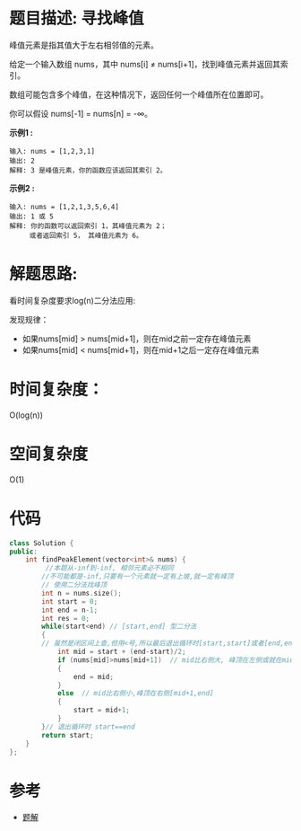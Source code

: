 # 题目描述:  寻找峰值

峰值元素是指其值大于左右相邻值的元素。

给定一个输入数组 nums，其中 nums[i] ≠ nums[i+1]，找到峰值元素并返回其索引。

数组可能包含多个峰值，在这种情况下，返回任何一个峰值所在位置即可。

你可以假设 nums[-1] = nums[n] = -∞。

**示例1 :**
```
输入: nums = [1,2,3,1]
输出: 2
解释: 3 是峰值元素，你的函数应该返回其索引 2。
```

**示例2 :**
```
输入: nums = [1,2,1,3,5,6,4]
输出: 1 或 5 
解释: 你的函数可以返回索引 1，其峰值元素为 2；
     或者返回索引 5， 其峰值元素为 6。
```
  
# 解题思路:
看时间复杂度要求log(n)二分法应用:

发现规律：
- 如果nums[mid] > nums[mid+1]，则在mid之前一定存在峰值元素
- 如果nums[mid] < nums[mid+1]，则在mid+1之后一定存在峰值元素
 
# 时间复杂度：
  O(log(n))
# 空间复杂度
  O(1)
  
# 代码
```c++
class Solution {
public:
    int findPeakElement(vector<int>& nums) {
         //本题从-inf到-inf, 相邻元素必不相同
        //不可能都是-inf,只要有一个元素就一定有上坡,就一定有峰顶
        // 使用二分法找峰顶
        int n = nums.size();
        int start = 0;
        int end = n-1;
        int res = 0;
        while(start<end) // [start,end] 型二分法
        {
        // 虽然是闭区间上查,但用<号,所以最后退出循环时[start,start]或者[end,end]是不会查的
            int mid = start + (end-start)/2;
            if (nums[mid]>nums[mid+1])  // mid比右侧大, 峰顶在左侧或就在mid处
            {
                end = mid;
            }
            else  // mid比右侧小,峰顶在右侧[mid+1,end]
            {
                start = mid+1;
            }
        }// 退出循环时 start==end
        return start;
    }
};
```
# 参考

  -  [题解](https://leetcode-cn.com/problems/find-peak-element/solution/xun-zhao-feng-zhi-by-leetcode/)
